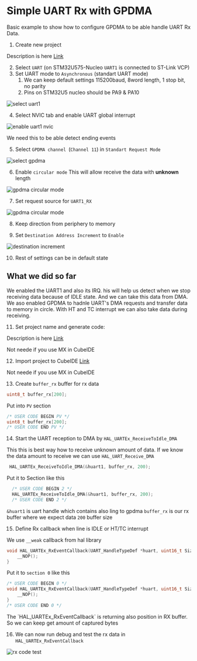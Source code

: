 # Simple UART Rx with GPDMA

Basic example to show how to configure GPDMA to be able handle UART Rx Data. 

1. Create new project

Description is here [Link](./mx_create_project.md)

2. Select `UART` (on STM32U575-Nucleo `UART1` is connected to ST-Link VCP)
3. Set UART mode to `Asynchronous` (standart UART mode)
   1. We can keep default settings 115200baud, 8word length, 1 stop bit, no parity
   2. Pins on STM32U5 nucleo should be PA9 & PA10

![select uart1](./img/21_11_26_12_50_6.gif)

4. Select NVIC tab and enable UART global interrupt

![enable uart1 nvic](./img/21_12_03_30.gif)

We need this to be able detect ending events

5. Select `GPDMA channel `(`Channel 11`) in `Standart Request Mode`
   
![select gpdma](./img/21_11_26_13_02_8.gif)

6. Enable `circular mode`
   This will allow receive the data with **unknown** length

![gpdma circular mode](./img/21_12_03_32.gif)

7. Set request source for `UART1_RX`

![gpdma circular mode](./img/21_12_03_34.gif)

8. Keep direction from periphery to memory

9. Set `Destination Address Increment` to `Enable` 

![destination increment](./img/21_12_03_38.gif)

10. Rest of settings can be in default state

## What we did so far

We enabled the UART1 and also its IRQ. his will help us detect when we stop receiving data because of IDLE state. And we can take this data from DMA.
We aso enabled GPDMA to hadnle UART's DMA requests and transfer data to memory in circle. With HT and TC interrupt we can also take data during receiving. 

11. Set project name and generate code:

Description is here [Link](./mx_generate_code.md)

<ainfo>
Not neede if you use MX in CubeIDE
</ainfo>


12. Import project to CubeIDE [Link](./ide_import_project.md)

<ainfo>
Not neede if you use MX in CubeIDE
</ainfo>

13.  Create `buffer_rx` buffer for rx data 

```c
uint8_t buffer_rx[200];
```

Put into `PV` section

```cc
/* USER CODE BEGIN PV */
uint8_t buffer_rx[200];
/* USER CODE END PV */
```

14.  Start the UART reception to DMA by `HAL_UARTEx_ReceiveToIdle_DMA`

This this is best way how to receive unknown amount of data. If we know the data amount to receive we can use `HAL_UART_Receive_DMA`

```c
 HAL_UARTEx_ReceiveToIdle_DMA(&huart1, buffer_rx, 200);
```

Put it to Section like this

```cc
  /* USER CODE BEGIN 2 */
  HAL_UARTEx_ReceiveToIdle_DMA(&huart1, buffer_rx, 200);
  /* USER CODE END 2 */
```

`&huart1` is uart handle which contains also ling to gpdma
`buffer_rx` is our rx buffer where we expect data
`200` buffer size

15. Define Rx callback when line is IDLE or HT/TC interrupt

We use `__weak` callback from hal library

```c
void HAL_UARTEx_RxEventCallback(UART_HandleTypeDef *huart, uint16_t Size){
	__NOP();
}
```

Put it to `section 0` like this

```cc
/* USER CODE BEGIN 0 */
void HAL_UARTEx_RxEventCallback(UART_HandleTypeDef *huart, uint16_t Size){
	__NOP();
}
/* USER CODE END 0 */
```

<ainfo>
The `HAL_UARTEx_RxEventCallback` is returning also position in RX buffer. So we can keep get amount of captured bytes
</ainfo>

16. We can now run debug and test the rx data in `HAL_UARTEx_RxEventCallback`

![rx code test](./img/21_12_03_40.gif)


